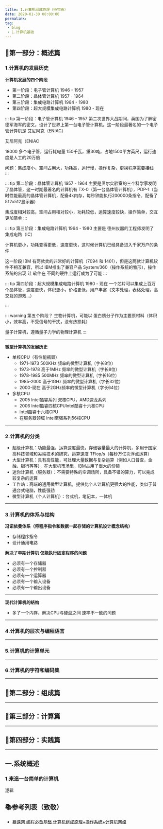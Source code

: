 ```yaml
---
title: 1.计算机组成原理（待完善）
date: 2020-01-30 00:00:00
permalink: 
tag: 
 - blog
 - 1.计算机基础
---
```


## 🍍第一部分：概述篇

### 1.计算机的发展历史

**计算机发展的四个阶段**

- 第一阶段：电子管计算机 1946 - 1957
- 第二阶段：晶体管计算机 1957 - 1964
- 第三阶段：集成电路计算机 1964 - 1980
- 第四阶段：超大规模集成电路计算机 1980 - 现在

::: tip 第一阶段：电子管计算机 1946 - 1957
第二次世界大战期间，英国为了解密德军海军的密文，设计了世界上第一台电子管计算机，这一阶段最著名的一个电子管计算机是 艾尼阿克（ENIAC）

艾尼阿克（ENIAC

18000 多个电子管，运行耗电量 150千瓦，重30吨，占地1500平方英尺，运行速度是人工的20万倍

问题：集成度小，空间占用大，功耗高，运行慢，操作复杂，更换程序需要接线
:::

::: tip 第二阶段：晶体管计算机 1957 - 1964
主要是贝尔实验室的三个科学家发明了晶体管，这一时期最著名的计算机有 TX-0（第一台晶体管计算机），PDP-1（当时性能最高的晶体管计算机，配备4k内存，每秒钟能执行200000条指令，配备了 512x512显示器）

集成度相对较高，空间占用相对较小，功耗较低，运算速度较快，操作简单，交互更加简单
:::

::: tip 第三阶段：集成电路计算机 1964 - 1980
主要是 德州仪器的工程师发明了 集成电路（IC）

计算机更小，功耗变得更低，速度更快，这时候计算机已经具备进入千家万户的条件

这一阶段 IBM 有两款卖的非常好的计算机（7094 和 1401），但是这两款计算机软件不相互兼容，所以 IBM推出了兼容产品 System/360（操作系统的雏形），操作系统的出现 让 软件在 不同的硬件上运行成为了可能
:::

::: tip 第四阶段：超大规模集成电路计算机 1980 - 现在
一个芯片可以集成上百万个晶体管，速度更快，体积更小，价格更低，用户丰富（文本处理，表格处理，高交互的游戏...）


:::

::: warning 第五个阶段？
生物计算机，可能以 蛋白质分子作为主要原材料（体积小，效率高，不受信号的干扰，没有热损耗）

量子计算机，遵循量子力学的物理计算机
:::

---

**微型计算机的发展历史**

- 单核CPU（有性能瓶颈）
  - 1971-1973 500KHz 频率的微型计算机（字长8位）
  - 1973-1978 高于1MHz 频率的微型计算机（字长8位）
  - 1978-1985 500MHz 频率的微型计算机（字长16位）
  - 1985-2000 高于1GHz 频率的微型计算机（字长32位）
  - 2000-现在 高于2GHz频率的微型计算机（字长64位）
- 多核CPU
  - 2005 Intel酷睿系列 双核CPU，AMD速龙系列
  - 2006 Intel酷睿四核CPUIntel酷睿十六核CPU
  - Intel酷睿十六核CPU
  - 在服务器领域 Intel至强系列56核CPU

---

### 2.计算机的分类

- 超级计算机：功能最强，运算速度最快，存储容量最大的计算机，多用于国家高科技领域和尖端技术的研究，运算速度 TFlop/s（每秒万亿次浮点运算）
- 大型计算机：具有高性能，可处理大量数据与复杂运算（例如人口普查，金融，银行等等），在大型机市场里，IBM占用了很大的份额
- 迷你计算机（服务器）：不需要特殊的空调场所，具备不错的算力，可以完成较复杂的运算
- 工作站：高端的通用微型计算机，提供比个人计算机更强大的性能，类似于普通台式电脑，性能强劲
- 微型计算机（个人计算机）：台式机，笔记本，一体机

---

### 3.计算机的体系与结构

**冯诺依曼体系（将程序指令和数据一起存储的计算机设计概念结构）**

- 存储程序指令
- 设计通用电路

**解决了早期计算机 仅能执行固定程序的问题**

- 必须有一个存储器
- 必须有一个控制器
- 必须有一个运算器
- 必须有一个输入设备
- 必须有一个输出设备

---

**现代计算机的结构**

- 多了一个内存，解决CPU与硬盘之间 速率不一致的问题

---

### 4.计算机的层次与编程语言



---

### 5.计算机的计算单元

---

### 6.计算机的字符和编码集

---

## 🌽第二部分：组成篇

---

## 🥒第三部分：计算篇

---

## 🥜第四部分：实践篇

---

## 一.系统概述

### 1.来造一台简单的计算机


逻辑


## 📚参考列表（致敬）

- [慕课网 编程必备基础 计算机组成原理+操作系统+计算机网络](https://coding.imooc.com/learn/list/355.html)